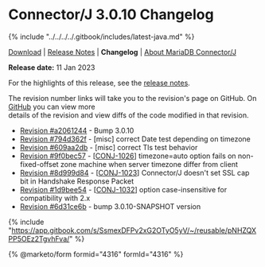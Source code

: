 # Connector/J 3.0.10 Changelog

{% include "../../../../.gitbook/includes/latest-java.md" %}

[Download](https://mariadb.com/downloads/#connectors) | [Release Notes](../../3.0/3.0.10.md) | **Changelog** | [About MariaDB Connector/J](https://app.gitbook.com/s/CjGYMsT2MVP4nd3IyW2L/mariadb-connector-j/about-mariadb-connector-j)

**Release date:** 11 Jan 2023

For the highlights of this release, see the [release notes](../../3.0/3.0.10.md).

The revision number links will take you to the revision's page on GitHub. On [GitHub](https://github.com/MariaDB/mariadb-connector-j) you can view more\
details of the revision and view diffs of the code modified in that revision.

* [Revision #a2061244](https://github.com/mariadb-corporation/mariadb-connector-j/commit/a2061244) - Bump 3.0.10
* [Revision #794d362f](https://github.com/mariadb-corporation/mariadb-connector-j/commit/794d362f) - \[misc] correct Date test depending on timezone
* [Revision #609aa2db](https://github.com/mariadb-corporation/mariadb-connector-j/commit/609aa2db) - \[misc] correct Tls test behavior
* [Revision #9f0bec57](https://github.com/mariadb-corporation/mariadb-connector-j/commit/9f0bec57) - \[[CONJ-1026](https://jira.mariadb.org/browse/CONJ-1026)] timezone=auto option fails on non-fixed-offset zone machine when server timezone differ from client
* [Revision #8d999d84](https://github.com/mariadb-corporation/mariadb-connector-j/commit/8d999d84) - \[[CONJ-1023](https://jira.mariadb.org/browse/CONJ-1023)] Connector/J doesn't set SSL cap bit in Handshake Response Packet
* [Revision #1d9bee54](https://github.com/mariadb-corporation/mariadb-connector-j/commit/1d9bee54) - \[[CONJ-1032](https://jira.mariadb.org/browse/CONJ-1032)] option case-insensitive for compatibility with 2.x
* [Revision #6d31ce6b](https://github.com/mariadb-corporation/mariadb-connector-j/commit/6d31ce6b) - bump 3.0.10-SNAPSHOT version

{% include "https://app.gitbook.com/s/SsmexDFPv2xG2OTyO5yV/~/reusable/pNHZQXPP5OEz2TgvhFva/" %}

{% @marketo/form formid="4316" formId="4316" %}
